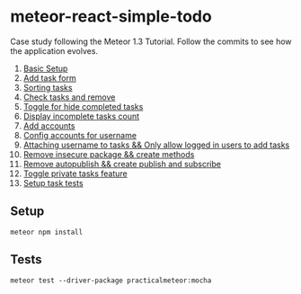 # meteor-react-simple-todo
Case study following the Meteor 1.3 Tutorial. Follow the commits to see how the application evolves.

1. [Basic Setup](https://github.com/lnmunhoz/meteor-react-simple-todo/commit/742f51317eb1a2621234566ff03d4dcab10d8ff5)
2. [Add task form](https://github.com/lnmunhoz/meteor-react-simple-todo/commit/9df3c8ef3b08e0a0af5113a2138a29d02b0baa7c)
3. [Sorting tasks](https://github.com/lnmunhoz/meteor-react-simple-todo/commit/b3b8edb399c721474605818403ddd086a62f126c)
4. [Check tasks and remove](https://github.com/lnmunhoz/meteor-react-simple-todo/commit/d11f1b65ea2938abcfd066fd5bccbf7753b373fc)
5. [Toggle for hide completed tasks](https://github.com/lnmunhoz/meteor-react-simple-todo/commit/ef4897ec0e29867e5bea90c35e93f9b1c3d84699)
6. [Display incomplete tasks count](https://github.com/lnmunhoz/meteor-react-simple-todo/commit/d1bd9d98215f9f1f25962a73048d1a525065fa8a)
7. [Add accounts](https://github.com/lnmunhoz/meteor-react-simple-todo/commit/1900d7711fee3e80057e283ed9fc91534a34db5e)
8. [Config accounts for username](https://github.com/lnmunhoz/meteor-react-simple-todo/commit/bf6906e1f95d166fd42888f4478bfa7fd58532ab)
9. [Attaching username to tasks && Only allow logged in users to add tasks](https://github.com/lnmunhoz/meteor-react-simple-todo/commit/2a297b92635d75955b8f2a60687979fa9f35df27)
10. [Remove insecure package && create methods](https://github.com/lnmunhoz/meteor-react-simple-todo/commit/43edf0096bf50c63bd38836406a66869e9aec333)
11. [Remove autopublish && create publish and subscribe](https://github.com/lnmunhoz/meteor-react-simple-todo/commit/828ac184f147d237bb45b6b45e4b0c2bfa81ba5d)
12. [Toggle private tasks feature](https://github.com/lnmunhoz/meteor-react-simple-todo/commit/c5011774804107b139179be98a518a70bf70040d)
13. [Setup task tests](https://github.com/lnmunhoz/meteor-react-simple-todo/commit/ff3a36690f41712eeac59dd393361ec21eacf4ba)

## Setup
```
meteor npm install
```

## Tests
```
meteor test --driver-package practicalmeteor:mocha
```